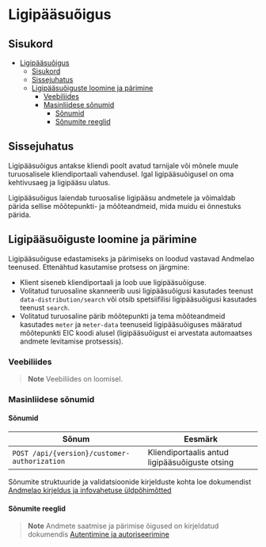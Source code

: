 # Ligipääsuõigus

## Sisukord

- [Ligipääsuõigus](#ligipääsuõigus)
  - [Sisukord](#sisukord)
  - [Sissejuhatus](#sissejuhatus)
  - [Ligipääsuõiguste loomine ja pärimine](#ligipääsuõiguste-loomine-ja-pärimine)
    - [Veebiliides](#veebiliides)
    - [Masinliidese sõnumid](#masinliidese-sõnumid)
      - [Sõnumid](#sõnumid)
      - [Sõnumite reeglid](#sõnumite-reeglid)

## Sissejuhatus

Ligipääsuõigus antakse kliendi poolt avatud tarnijale või mõnele muule turuosalisele kliendiportaali vahendusel. Igal ligipääsuõigusel on oma kehtivusaeg ja ligipääsu ulatus.

Ligipääsuõigus laiendab turuosalise ligipääsu andmetele ja võimaldab pärida sellise mõõtepunkti- ja mõõteandmeid, mida muidu ei õnnestuks pärida.

## Ligipääsuõiguste loomine ja pärimine

Ligipääsuõiguse edastamiseks ja pärimiseks on loodud vastavad Andmelao teenused. Ettenähtud kasutamise protsess on järgmine:

- Klient siseneb kliendiportaali ja loob uue ligipääsuõiguse.
- Volitatud turuosaline skanneerib uusi ligipääsuõigusi kasutades teenust `data-distribution/search` või otsib spetsiifilisi ligipääsuõigusi kasutades teenust `search`.
- Volitatud turuosaline pärib mõõtepunkti ja tema mõõteandmeid kasutades `meter` ja `meter-data` teenuseid ligipääsuõiguses määratud mõõtepunkti EIC koodi alusel (ligipääsuõigust ei arvestata automaatses andmete levitamise protsessis).

### Veebiliides

> **Note**
> Veebiliides on loomisel.

### Masinliidese sõnumid

#### Sõnumid

| Sõnum                                        | Eesmärk                                        |
|----------------------------------------------|------------------------------------------------|
| `POST /api/{version}/customer-authorization` | Kliendiportaalis antud ligipääsuõiguste otsing |

Sõnumite struktuuride ja validatsioonide kirjelduste kohta loe dokumendist [Andmelao kirjeldus ja infovahetuse üldpõhimõtted](01-avp-kirjeldus-ja-infovahetuse-yldpohimotted.md)

#### Sõnumite reeglid

> **Note**
> Andmete saatmise ja pärimise õigused on kirjeldatud dokumendis [Autentimine ja autoriseerimine](02-autentimine-ja-autoriseerimine.md)
